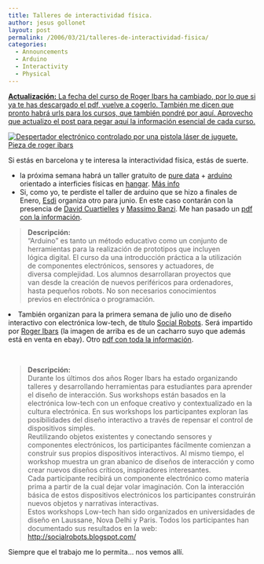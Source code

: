 ```yaml
---
title: Talleres de interactividad física.
author: jesus gollonet
layout: post
permalink: /2006/03/21/talleres-de-interactividad-fisica/
categories:
  - Announcements
  - Arduino
  - Interactivity
  - Physical
---
```

<ins datetime="2006-04-10T15:08:27+00:00"><strong>Actualización:</strong> La fecha del curso de Roger Ibars ha cambiado, por lo que si ya te has descargado el pdf, vuelve a cogerlo. También me dicen que pronto habrá urls para los cursos, que también pondré por aquí. Aprovecho que actualizo el post para pegar aquí la información esencial de cada curso.</ins>

<p class="centro">
  <a href="http://www.selfmadeobjects.net"><img src="http://www.jesusgollonet.com/blog/imagenes/selfmadeobjects.gif" alt="Despertador electrónico controlado por una pistola láser de juguete. Pieza de roger ibars" /></a>
</p>

Si estás en barcelona y te interesa la interactividad física, estás de suerte. 

*   la próxima semana habrá un taller gratuito de [pure data][1] + [arduino][2] orientado a interficies físicas en [hangar][3]. [Más info][4]
*   Si, como yo, te perdiste el taller de arduino que se hizo a finales de Enero, [Esdi][5] organiza otro para junio. En este caso contarán con la presencia de [David Cuartielles][6] y [Massimo Banzi][7]. Me han pasado un [pdf con la información][8]. 
    <ins datetime="2006-04-10T15:08:27+00:00"><br /> 
  <blockquote>
        <strong>Descripción:</strong><br /> “Arduino” es tanto un método educativo como un conjunto de<br /> herramientas para la realización de prototipos que incluyen<br /> lógica digital. El curso da una introducción práctica a la utilización<br /> de componentes electrónicos, sensores y actuadores, de<br /> diversa complejidad. Los alumnos desarrollaran proyectos que<br /> van desde la creación de nuevos periféricos para ordenadores,<br /> hasta pequeños robots. No son necesarios conocimientos<br /> previos en electrónica o programación.</p>
      </blockquote>

    
    
  <p>
        </ins>
      </p>
</li> 
    
    
  <li>
        También organizan para la primera semana de julio uno de diseño interactivo con electrónica low-tech, de título <a href="http://socialrobots.blogspot.com">Social Robots</a>. Será impartido por <a href="http://swww.selfmadeobjects.net/">Roger Ibars</a> (la imagen de arriba es de un cacharro suyo que además está en venta en ebay). Otro <a href="http://www.jesusgollonet.com/blog/recursos/socialRobots.pdf">pdf con toda la información</a>. <p>
          <ins datetime="2006-04-10T15:08:27+00:00"><br /> 
  <blockquote>
              <strong>Descripción:</strong><br /> Durante los últimos dos años Roger Ibars ha estado organizando talleres y desarrollando herramientas para estudiantes para aprender el diseño de interacción. Sus workshops están basados en la electrónica low-tech con un enfoque creativo y contextualizado en la cultura electrónica. En sus workshops los participantes exploran las posibilidades del diseño interactivo a través de repensar el control de dispositivos simples.<br /> Reutilizando objetos existentes y conectando sensores y componentes electrónicos, los participantes fácilmente comienzan a construir sus propios dispositivos interactivos. Al mismo tiempo, el workshop muestra un gran abanico de diseños de interacción y como crear nuevos diseños críticos, inspiradores interesantes.<br /> Cada participante recibirá un componente electrónico como materia prima a partir de la cual dejar volar imaginación. Con la interacción básica de estos dispositivos electrónicos los participantes construirán nuevos objetos y narrativas interactivas.<br /> Estos workshops Low-tech han sido organizados en universidades de diseño en Laussane, Nova Delhi y Paris. Todos los participantes han documentado sus resultados en la web: <a href="http://socialrobots.blogspot.com/">http://socialrobots.blogspot.com/</a></p>
            </blockquote>

          
          
  <p>
              </ins> </li> </ul> <p>
                Siempre que el trabajo me lo permita&#8230; nos vemos allí.
              </p>

 [1]: http://www.puredata.info
 [2]: http://www.arduino.cc
 [3]: http://www.hangar.org
 [4]: http://www.hangar.org/html/modules.php?op=modload&#038;name=News&#038;file=article&#038;sid=256&#038;mode=thread&#038;order=0&#038;thold=0
 [5]: http://www.esdi.es/
 [6]: http://www.0j0.org/wiki/
 [7]: http://www.potemkin.org/
 [8]: http://www.jesusgollonet.com/blog/recursos/arduino.pdf